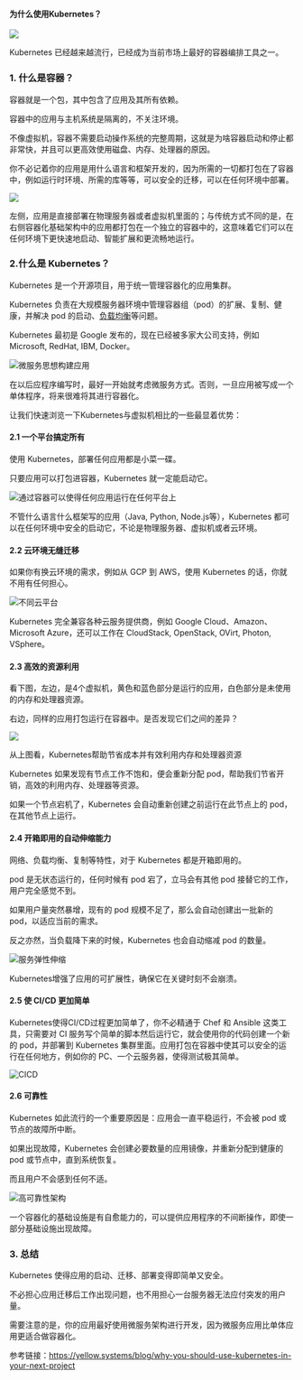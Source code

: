 #### 为什么使用Kubernetes？

![](./images/Kubernetes.png':size=40%')

Kubernetes 已经越来越流行，已经成为当前市场上最好的容器编排工具之一。

### 1. 什么是容器？

容器就是一个包，其中包含了应用及其所有依赖。

容器中的应用与主机系统是隔离的，不关注环境。

不像虚拟机，容器不需要启动操作系统的完整周期，这就是为啥容器启动和停止都非常快，并且可以更高效使用磁盘、内存、处理器的原因。

你不必记着你的应用是用什么语言和框架开发的，因为所需的一切都打包在了容器中，例如运行时环境、所需的库等等，可以安全的迁移，可以在任何环境中部署。

![](./images/传统与容器对比.png)

左侧，应用是直接部署在物理服务器或者虚拟机里面的；与传统方式不同的是，在右侧容器化基础架构中的应用都打包在一个独立的容器中的，这意味着它们可以在任何环境下更快速地启动、智能扩展和更流畅地运行。

### 2.什么是 Kubernetes？

Kubernetes 是一个开源项目，用于统一管理容器化的应用集群。

Kubernetes 负责在大规模服务器环境中管理容器组（pod）的扩展、复制、健康，并解决 pod 的启动、[负载均衡](https://cloud.tencent.com/product/clb?from=10680)等问题。

Kubernetes 最初是 Google 发布的，现在已经被多家大公司支持，例如 Microsoft, RedHat, IBM, Docker。

![微服务思想构建应用](./images/微服务思想构建应用.png)

在以后应程序编写时，最好一开始就考虑微服务方式。否则，一旦应用被写成一个单体程序，将来很难将其进行容器化。

让我们快速浏览一下Kubernetes与虚拟机相比的一些最显着优势：

#### 2.1 一个平台搞定所有

使用 Kubernetes，部署任何应用都是小菜一碟。

只要应用可以打包进容器，Kubernetes 就一定能启动它。

![通过容器可以使得任何应用运行在任何平台上](./images/通过容器可以使得任何应用运行在任何平台上.png)

不管什么语言什么框架写的应用（Java, Python, Node.js等），Kubernetes 都可以在任何环境中安全的启动它，不论是物理服务器、虚拟机或者云环境。

#### 2.2 云环境无缝迁移

如果你有换云环境的需求，例如从 GCP 到 AWS，使用 Kubernetes 的话，你就不用有任何担心。

![不同云平台](./images/不同云平台.png)

Kubernetes 完全兼容各种云服务提供商，例如 Google Cloud、Amazon、Microsoft Azure，还可以工作在  CloudStack, OpenStack, OVirt, Photon, VSphere。

#### 2.3 高效的资源利用

看下图，左边，是4个虚拟机，黄色和蓝色部分是运行的应用，白色部分是未使用的内存和处理器资源。

右边，同样的应用打包运行在容器中。是否发现它们之间的差异？

![](./images/虚拟机与容器资源使用对比.png)

从上图看，Kubernetes帮助节省成本并有效利用内存和处理器资源

Kubernetes 如果发现有节点工作不饱和，便会重新分配 pod，帮助我们节省开销，高效的利用内存、处理器等资源。

如果一个节点宕机了，Kubernetes 会自动重新创建之前运行在此节点上的 pod，在其他节点上运行。

#### 2.4 开箱即用的自动伸缩能力

网络、负载均衡、复制等特性，对于 Kubernetes 都是开箱即用的。

pod 是无状态运行的，任何时候有 pod 宕了，立马会有其他 pod 接替它的工作，用户完全感觉不到。

如果用户量突然暴增，现有的 pod 规模不足了，那么会自动创建出一批新的 pod，以适应当前的需求。

反之亦然，当负载降下来的时候，Kubernetes 也会自动缩减 pod 的数量。

![服务弹性伸缩](./images/服务弹性伸缩.png)

Kubernetes增强了应用的可扩展性，确保它在关键时刻不会崩溃。

#### 2.5 使 CI/CD 更加简单

Kubernetes使得CI/CD过程更加简单了，你不必精通于 Chef 和 Ansible 这类工具，只需要对 CI 服务写个简单的脚本然后运行它，就会使用你的代码创建一个新的 pod，并部署到 Kubernetes 集群里面。应用打包在容器中使其可以安全的运行在任何地方，例如你的 PC、一个云服务器，使得测试极其简单。

![CICD](./images/CICD.png)

#### 2.6 可靠性

Kubernetes 如此流行的一个重要原因是：应用会一直平稳运行，不会被 pod 或 节点的故障所中断。

如果出现故障，Kubernetes 会创建必要数量的应用镜像，并重新分配到健康的 pod 或节点中，直到系统恢复。

而且用户不会感到任何不适。

![高可靠性架构](./images/高可靠性架构.png)

一个容器化的基础设施是有自愈能力的，可以提供应用程序的不间断操作，即使一部分基础设施出现故障。

### 3. 总结

Kubernetes 使得应用的启动、迁移、部署变得即简单又安全。

不必担心应用迁移后工作出现问题，也不用担心一台服务器无法应付突发的用户量。

需要注意的是，你的应用最好使用微服务架构进行开发，因为微服务应用比单体应用更适合做容器化。

参考链接：https://yellow.systems/blog/why-you-should-use-kubernetes-in-your-next-project

